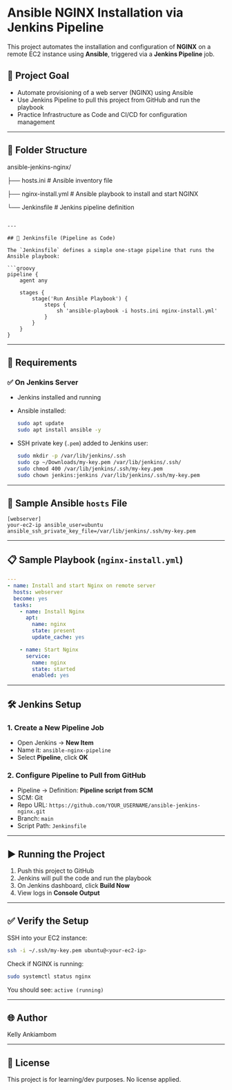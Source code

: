 # Ansible NGINX Installation via Jenkins Pipeline

This project automates the installation and configuration of **NGINX** on a remote EC2 instance using **Ansible**, triggered via a **Jenkins Pipeline** job.

## 🚀 Project Goal

- Automate provisioning of a web server (NGINX) using Ansible
- Use Jenkins Pipeline to pull this project from GitHub and run the playbook
- Practice Infrastructure as Code and CI/CD for configuration management

---

## 🧱 Folder Structure



ansible-jenkins-nginx/

├── hosts.ini                 # Ansible inventory file

├── nginx-install.yml    # Ansible playbook to install and start NGINX

└── Jenkinsfile          # Jenkins pipeline definition

````

---

## 📜 Jenkinsfile (Pipeline as Code)

The `Jenkinsfile` defines a simple one-stage pipeline that runs the Ansible playbook:

```groovy
pipeline {
    agent any

    stages {
        stage('Run Ansible Playbook') {
            steps {
                sh 'ansible-playbook -i hosts.ini nginx-install.yml'
            }
        }
    }
}
````

---

## 🧰 Requirements

### ✅ On Jenkins Server

* Jenkins installed and running
* Ansible installed:

  ```bash
  sudo apt update
  sudo apt install ansible -y
  ```
* SSH private key (`.pem`) added to Jenkins user:

  ```bash
  sudo mkdir -p /var/lib/jenkins/.ssh
  sudo cp ~/Downloads/my-key.pem /var/lib/jenkins/.ssh/
  sudo chmod 400 /var/lib/jenkins/.ssh/my-key.pem
  sudo chown jenkins:jenkins /var/lib/jenkins/.ssh/my-key.pem
  ```

---

## 🔑 Sample Ansible `hosts` File

```
[webserver]
your-ec2-ip ansible_user=ubuntu ansible_ssh_private_key_file=/var/lib/jenkins/.ssh/my-key.pem
```

---

## 📋 Sample Playbook (`nginx-install.yml`)

```yaml
---
- name: Install and start Nginx on remote server
  hosts: webserver
  become: yes
  tasks:
    - name: Install Nginx
      apt:
        name: nginx
        state: present
        update_cache: yes

    - name: Start Nginx
      service:
        name: nginx
        state: started
        enabled: yes
```

---

## 🛠️ Jenkins Setup

### 1. Create a New Pipeline Job

* Open Jenkins → **New Item**
* Name it: `ansible-nginx-pipeline`
* Select **Pipeline**, click **OK**

### 2. Configure Pipeline to Pull from GitHub

* Pipeline → Definition: **Pipeline script from SCM**
* SCM: Git
* Repo URL: `https://github.com/YOUR_USERNAME/ansible-jenkins-nginx.git`
* Branch: `main`
* Script Path: `Jenkinsfile`

---

## ▶️ Running the Project

1. Push this project to GitHub
2. Jenkins will pull the code and run the playbook
3. On Jenkins dashboard, click **Build Now**
4. View logs in **Console Output**

---

## ✅ Verify the Setup

SSH into your EC2 instance:

```bash
ssh -i ~/.ssh/my-key.pem ubuntu@<your-ec2-ip>
```

Check if NGINX is running:

```bash
sudo systemctl status nginx
```

You should see: `active (running)`

---

## 🌐 Author

Kelly Ankiambom

---

## 📌 License

This project is for learning/dev purposes. No license applied.

```
